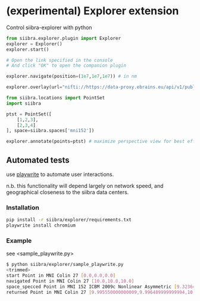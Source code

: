 # (experimental) Explorer extension

Control siibra-explorer with python

```python
from siibra.explorer.plugin import Explorer
explorer = Explorer()
explorer.start()

# Open the link specified in the console
# And click "OK" to open the companion plugin

explorer.navigate(position=(1e7,1e7,1e7)) # in nm

explorer.overlay(url="nifti://https://data-proxy.ebrains.eu/api/v1/public/buckets/d-d69b70e2-3002-4eaf-9c61-9c56f019bbc8/probabilistic_maps_pmaps_175areas/Area-hOc1/Area-hOc1_pmap_l_N10_nlin2ICBM152asym2009c_4.2_public_258e8c1d846f92be76922b20287344ae.nii.gz") # TODO a bit buggy, and does not yet work

from siibra.locations import PointSet
import siibra

ptst = PointSet([
    [1,2,3],
    [2,3,4]
], space=siibra.spaces['mni152'])

explorer.annotate(points=ptst) # maximize perspective view for best effect

```

## Automated tests

use [playwrite](https://playwright.dev/python/) to automate user interactions.

n.b. this functionality will depend largely on network speed, and geographical closeness to the siibra data centers.

### Installation

```sh
pip install -r siibra/explorer/requirements.txt
playwrite install chromium
```

### Example

see <sample_playwrite.py>

```sh
$ python siibra/explorer/sample_playwrite.py
<trimmed>
start Point in MNI Colin 27 [0.0,0.0,0.0]
navigated Point in MNI Colin 27 [10.0,10.0,10.0]
space_specced Point in MNI 152 ICBM 2009c Nonlinear Asymmetric [9.323640000000012,11.565300000000008,9.66219000000001]
returned Point in MNI Colin 27 [9.995550000000009,9.996489999999994,10.009999999999991]

```